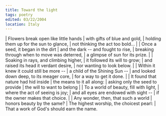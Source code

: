 ```yaml
---
title: Toward the light
tags: poetry
edited: 03/22/2004
location: Italy
---
```


| Flowers break open like little hands
| with gifts of blue and gold,
| holding them up for the sun to glance,
| not thinking the act too bold...
|
| Once a seed, it began in the dirt
| and the dark -- and fought to rise,
| breaking through when to move was deterred,
| a glimpse of sun for its prize.
|
| Soaking in rays, and climbing higher,
| it followed its will to grow;
| and raised its head it verdant desire,
| nor wanting to look below.
|
| Within it knew it could still be more --
| a child of the Shining Sun --
| and looked down deep, to its meager core,
| for a way to get it done.
|
| It found that nature had hid inside
| the means to it all along:
| asking only the seed to provide
| the will to want to belong
|
| To a world of beauty, fill with light,
| where the act of seeing is joy;
| and all eyes are endowed with sight --
| if the owner makes that choice.
|
| Any wonder, then, that such a world
| honors beauty by the same?
| The highest worship, the choicest pearl:
| That a work of God's should earn the name.
